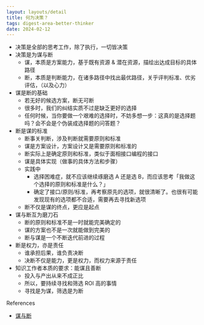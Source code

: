 ```yaml
---
layout: layouts/detail
title: 何为决策？
tags: digest-area-better-thinker
date: 2024-02-12
---
```

- 决策是全部的思考工作，除了执行，一切皆决策
- 决策是为谋与断
  - 谋，本质是方案能力，基于既有资源 & 潜在资源，描绘出达成目标的具体路径
  - 断，本质是判断能力，在诸多路径中找出最优路径，关乎评判标准、优劣评估，（以及心力）
- 谋是断的基础
  - 若无好的候选方案，断无可断
  - 很多时，我们的纠结实质不过是缺乏更好的选择
  - 任何时候，当你要做一个艰难的选择时，不妨多想一步：这真的是选择题吗？会不会是个伪装成选择题的问答题？
- 断是谋的标准
  - 断事关判断，涉及判断就需要原则和标准
  - 谋是方案设计，方案设计又是需要原则和标准的
  - 断实际上是确定原则和标准，类似于面相接口编程的接口
  - 谋是具体实现（做事的具体方法和步骤）
  - 实践中
    - 选择困难症，就不应该继续琢磨选 A 还是选 B，而应该思考「我做这个选择的原则和标准是什么？」
    - 确定了接口/原则/标准，再考察原先的选项，就很清晰了。也很有可能发现现有的选项都不合适，需要再去寻找新选项
  - 断不仅是谋的终点，更应是起点
- 谋与断互为磨刀石
  - 断的原则和标准不是一时就能完美确定的
  - 谋的方案也不是一次就能做到完美的
  - 断与谋是一个不断迭代前进的过程
- 断是权力，亦是责任
  - 谁承担后果，谁负责决断
  - 决断不仅是能力，更是权力，而权力来源于责任
- 知识工作者本质的要求：能谋且善断
  - 投入与产出从来不成正比
  - 所以，要持续寻找和筛选 ROI 高的事情
  - 寻找是为谋，筛选是为断

References
- <a href="https://mp.weixin.qq.com/s/hRWKVtq8XmgeLEOfm-BCDA" target="_blank">谋与断</a>